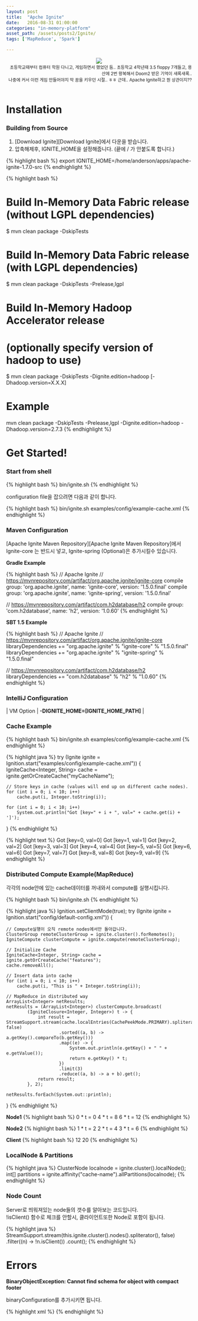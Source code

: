 ```yaml
---
layout: post
title:  "Apche Ignite"
date:   2016-08-31 01:00:00
categories: "in-memory-platform"
asset_path: /assets/posts2/Ignite/
tags: ['MapReduce', 'Spark']

---
```


<header>
    <img src="{{ page.asset_path }}682604.jpg" class="img-responsive img-rounded img-fluid">
    <div style="text-align:right;"> 
    <small>초등학교때부터 컴퓨터 학원 다니고, 게임하면서 했었던 둠.. 초등학교 4학년때 3.5 floppy 7개들고, 용산에 2번 왕복해서 Doom2 받은 기억이 새록새록.. <br>  
    나중에 커서 이런 게임 만들어야지 막 꿈을 키우던 시절.. ㅎㅎ 근데.. Apache Ignite하고 뭔 상관이지??<br>
    </small>
    </div>
</header>

# Installation

### Building from Source

1. [Download Ignite][Download Ignite]에서 다운을 받습니다.
2. 압축해제후, IGNITE_HOME을 설정해줍니다. (끝에 / 가 안붙도록 합니다.)

{% highlight bash %}
export IGNITE_HOME=/home/anderson/apps/apache-ignite-1.7.0-src
{% endhighlight %}

{% highlight bash %} 
# Build In-Memory Data Fabric release (without LGPL dependencies)
$ mvn clean package -DskipTests
 
# Build In-Memory Data Fabric release (with LGPL dependencies)
$ mvn clean package -DskipTests -Prelease,lgpl
 
# Build In-Memory Hadoop Accelerator release
# (optionally specify version of hadoop to use)
$ mvn clean package -DskipTests -Dignite.edition=hadoop [-Dhadoop.version=X.X.X]

# Example
mvn clean package -DskipTests -Prelease,lgpl -Dignite.edition=hadoop -Dhadoop.version=2.7.3
{% endhighlight %}


# Get Started!

### Start from shell

{% highlight bash %}
bin/ignite.sh
{% endhighlight %}

configuration file을 잡으려면 다음과 같이 합니다.

{% highlight bash %}
bin/ignite.sh examples/config/example-cache.xml
{% endhighlight %}

### Maven Configuration

[Apache Ignite Maven Repository][Apache Ignite Maven Repository]에서 
Ignite-core 는 반드시 넣고, Ignite-spring (Optional)은 추가시킬수 있습니다. 

**Gradle Example**

{% highlight bash %}
// Apache Ignite
// https://mvnrepository.com/artifact/org.apache.ignite/ignite-core
compile group: 'org.apache.ignite', name: 'ignite-core', version: '1.5.0.final'
compile group: 'org.apache.ignite', name: 'ignite-spring', version: '1.5.0.final'

// https://mvnrepository.com/artifact/com.h2database/h2
compile group: 'com.h2database', name: 'h2', version: '1.0.60'
{% endhighlight %}

**SBT 1.5 Example**

{% highlight bash %}
// Apache Ignite
// https://mvnrepository.com/artifact/org.apache.ignite/ignite-core
libraryDependencies += "org.apache.ignite" % "ignite-core" % "1.5.0.final"
libraryDependencies += "org.apache.ignite" % "ignite-spring" % "1.5.0.final"

// https://mvnrepository.com/artifact/com.h2database/h2
libraryDependencies += "com.h2database" % "h2" % "1.0.60"
{% endhighlight %}

### IntelliJ Configuration

| VM Option |  **-DIGNITE_HOME=[IGNITE_HOME_PATH]** | 

### Cache Example

{% highlight bash %}
bin/ignite.sh examples/config/example-cache.xml
{% endhighlight %}

{% highlight java %}
try (Ignite ignite = Ignition.start("examples/config/example-cache.xml")) {
    IgniteCache<Integer, String> cache = ignite.getOrCreateCache("myCacheName");

    // Store keys in cache (values will end up on different cache nodes).
    for (int i = 0; i < 10; i++)
        cache.put(i, Integer.toString(i));

    for (int i = 0; i < 10; i++)
        System.out.println("Got [key=" + i + ", val=" + cache.get(i) + ']');
}
{% endhighlight %}

{% highlight text %}
Got [key=0, val=0]
Got [key=1, val=1]
Got [key=2, val=2]
Got [key=3, val=3]
Got [key=4, val=4]
Got [key=5, val=5]
Got [key=6, val=6]
Got [key=7, val=7]
Got [key=8, val=8]
Got [key=9, val=9]
{% endhighlight %}

### Distributed Compute Example(MapReduce)

각각의 node안에 있는 cache데이터를 꺼내와서 compute를 실행시킵니다. 

{% highlight bash %}
bin/ignite.sh
{% endhighlight %}

{% highlight java %}
Ignition.setClientMode(true);
try (Ignite ignite = Ignition.start("config/default-config.xml")) {

    // Compute실행이 오직 remote nodes에서만 돌아갑니다.
    ClusterGroup remoteClusterGroup = ignite.cluster().forRemotes();
    IgniteCompute clusterCompute = ignite.compute(remoteClusterGroup);

    // Initialize Cache
    IgniteCache<Integer, String> cache = ignite.getOrCreateCache("features");
    cache.removeAll();

    // Insert data into cache
    for (int i = 0; i < 10; i++)
        cache.put(i, "This is " + Integer.toString(i));

    // MapReduce in distributed way
    ArrayList<Integer> netResults;
    netResults = (ArrayList<Integer>) clusterCompute.broadcast(
            (IgniteClosure<Integer, Integer>) t -> {
                int result = StreamSupport.stream(cache.localEntries(CachePeekMode.PRIMARY).spliterator(), false)
                        .sorted((a, b) -> a.getKey().compareTo(b.getKey()))
                        .map((e) -> {
                            System.out.println(e.getKey() + " " + e.getValue());
                            return e.getKey() * t;
                        })
                        .limit(3)
                        .reduce((a, b) -> a + b).get();
                return result;
            }, 2);

    netResults.forEach(System.out::println);
}
{% endhighlight %}

**Node1**
{% highlight bash %}
0 * t = 0
4 * t = 8
6 * t = 12
{% endhighlight %}

**Node2**
{% highlight bash %}
1 * t = 2
2 * t = 4
3 * t = 6
{% endhighlight %}

**Client**
{% highlight bash %}
12
20
{% endhighlight %}

### LocalNode & Partitions

{% highlight java %}
ClusterNode localnode = ignite.cluster().localNode();
int[] partitions = ignite.affinity("cache-name").allPartitions(localnode);
{% endhighlight %}

### Node Count

Server로 띄워져있는 node들의 갯수를 알아보는 코드입니다.<br>
!isClient() 함수로 체크를 안할시, 클라이언트또한 Node로 포함이 됩니다.

{% highlight java %}
StreamSupport.stream(this.ignite.cluster().nodes().spliterator(), false)
        .filter((n) -> !n.isClient())
        .count();
{% endhighlight %}


# Errors

**BinaryObjectException: Cannot find schema for object with compact footer**

binaryConfiguration를 추가시키면 됩니다.

{% highlight xml %}
<bean id="grid.cfg" class="org.apache.ignite.configuration.IgniteConfiguration">
    <property name="binaryConfiguration">
        <bean class="org.apache.ignite.configuration.BinaryConfiguration">
            <property name="compactFooter" value="false"/>
        </bean>
    </property>
</bean>
{% endhighlight %}